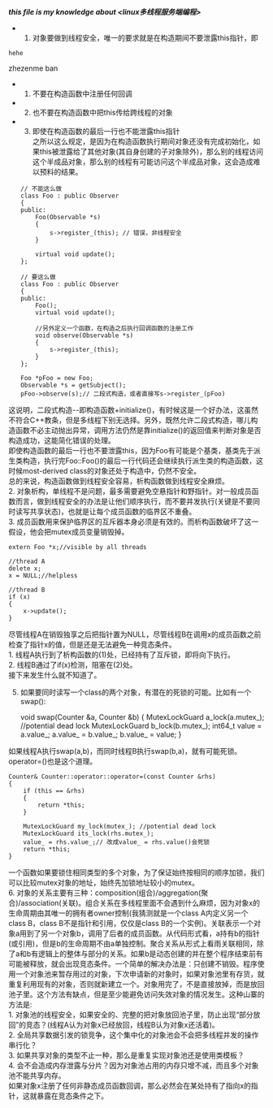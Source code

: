 ___this file is my knowledge about <linux多线程服务端编程>___


- 1. 对象要做到线程安全，唯一的要求就是在构造期间不要泄露this指针，即   

```
hehe
```    
zhezenme ban    
 - 1. 不要在构造函数中注册任何回调   
 - 2. 也不要在构造函数中把this传给跨线程的对象   
 - 3. 即使在构造函数的最后一行也不能泄露this指针    
之所以这么规定，是因为在构造函数执行期间对象还没有完成初始化，如果this被泄露给了其他对象(其自身创建的子对象除外)，那么别的线程访问这个半成品对象，那么别的线程有可能访问这个半成品对象，这会造成难以预料的结果。   
    ```
	// 不能这么做
	class Foo : public Observer
	{
	public:
	    Foo(Observable *s)
	    {
	        s->register_(this); // 错误，非线程安全
	    }
	
	    virtual void update();
	};
	
	// 要这么做
	class Foo : public Observer
	{
	public:
	    Foo();
	    virtual void update();
	
	    //另外定义一个函数，在构造之后执行回调函数的注册工作
	    void observe(Observable *s)
	    {
	        s->register_(this);
	    }
	};
	
	Foo *pFoo = new Foo;
	Observable *s = getSubject();
	pFoo->observe(s);// 二段式构造，或者直接写s->register_(pFoo)
    ```

这说明，二段式构造--即构造函数+initialize()，有时候这是一个好办法，这虽然不符合C++教条，但是多线程下别无选择。另外，既然允许二段式构造，哪儿构造函数不必主动抛出异常，调用方法仍然是靠initialize()的返回值来判断对象是否构造成功，这能简化错误的处理。   
即使构造函数的最后一行也不要泄露this，因为Foo有可能是个基类，基类先于派生类构造，执行完Foo::Foo()的最后一行代码还会继续执行派生类的构造函数，这时候most-derived class的对象还处于构造中，仍然不安全。    
总的来说，构造函数做到线程安全容易，析构函数做到线程安全麻烦。    
2. 对象析构，单线程不是问题，最多需要避免空悬指针和野指针。对一般成员函数而言，做到线程安全的办法是让他们顺序执行，而不要并发执行(关键是不要同时读写共享状态)，也就是让每个成员函数的临界区不重叠。   
3. 成员函数用来保护临界区的互斥器本身必须是有效的。而析构函数破坏了这一假设，他会把mutex成员变量销毁掉。      
<!--此时A/B两个线程都能看到Foo对象x，线程A即将销毁x，而线程B正准备调用`x->update()`。   -->
```
extern Foo *x;//visible by all threads

//thread A
delete x;
x = NULL;//helpless

//thread B
if (x)
{
    x->update();
}
```
尽管线程A在销毁独享之后把指针置为NULL，尽管线程B在调用x的成员函数之前检查了指针x的值，但是还是无法避免一种竞态条件。     
    1. 线程A执行到了析构函数的(1)处，已经持有了互斥锁，即将向下执行。   
    2. 线程B通过了if(x)检测，阻塞在(2)处。    
接下来发生什么就不知道了。   

5. 如果要同时读写一个class的两个对象，有潜在的死锁的可能。比如有一个swap():   

	void swap(Counter &a, Counter &b)
	{
	    MutexLockGuard a_lock(a.mutex_); //potential dead lock
	    MutexLockGuard b_lock(b.mutex_);
	    int64_t value = a.value_;
	    a.value_ = b.value_;
	    b.value_ = value;
	}

如果线程A执行swap(a,b)，而同时线程B执行swap(b,a)，就有可能死锁。operator=()也是这个道理。    

	Counter& Counter::operator::operator=(const Counter &rhs)
	{
	    if (this == &rhs)
	    {
	        return *this;
	    }
	
	    MutexLockGuard my_lock(mutex_); //potential dead lock
	    MutexLockGuard its_lock(rhs.mutex_);
	    value_ = rhs.value_;// 改成value_ = rhs.value()会死锁
	    return *this;
	}

一个函数如果要锁住相同类型的多个对象，为了保证始终按相同的顺序加锁，我们可以比较mutex对象的地址，始终先加锁地址较小的mutex。     
6. 对象的关系主要有三种：composition(组合)/aggregation(聚合)/association(关联)。组合关系在多线程里面不会遇到什么麻烦，因为对象x的生命周期由其唯一的拥有者owner控制(我猜测就是一个class A内定义另一个class B，class B不是指针和引用，仅仅是class B的一个实例)。关联表示一个对象a用到了另一个对象b，调用了后者的成员函数。从代码形式看，a持有b的指针(或引用)，但是b的生命周期不由a单独控制。聚合关系从形式上看雨关联相同，除了a和b有逻辑上的整体与部分的关系。如果b是动态创建的并在整个程序结束前有可能被释放，就会出现竞态条件。一个简单的解决办法是：只创建不销毁。程序使用一个对象池来暂存用过的对象，下次申请新的对象时，如果对象池里有存货，就重复利用现有的对象，否则就新建立一个。对象用完了，不是直接放掉，而是放回池子里。这个方法有缺点，但是至少能避免访问失效对象的情况发生。这种山寨的方法是:   
    1. 对象池的线程安全，如果安全的、完整的把对象放回池子里，防止出现“部分放回”的竞态？(线程A认为对象x已经放回，线程B认为对象x还活着)。   
    2. 全局共享数据引发的锁竞争，这个集中化的对象池会不会把多线程并发的操作串行化？   
    3. 如果共享对象的类型不止一种，那么是重复实现对象池还是使用类模板？   
    4. 会不会造成内存泄露与分片？因为对象池占用的内存只增不减，而且多个对象池不能共享内存。    
如果对象x注册了任何非静态成员函数回调，那么必然会在某处持有了指向x的指针，这就暴露在竞态条件之下。    

